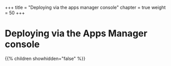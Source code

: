 +++
title = "Deploying via the apps manager console"
chapter = true
weight = 50
+++

# Deploying via the Apps Manager console

{{% children showhidden="false" %}}